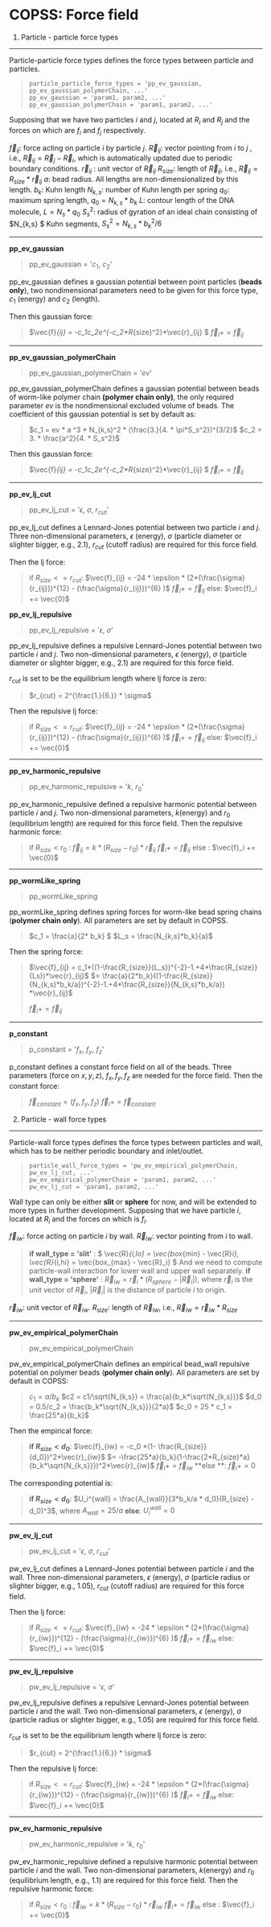 **COPSS: Force field**
=====================
1. Particle - particle force types
-------------------------------------------
 Particle-particle force types defines the force types between particle and particles. 

>     particle_particle_force_types = 'pp_ev_gaussian, pp_ev_gaussian_polymerChain, ...'
>     pp_ev_gaussian = 'param1, param2, ...'
>     pp_ev_gaussian_polymerChain = 'param1, param2, ...'

Supposing that we have two particles $i$ and $j$, located at $R_i$ and $R_j$ and the forces on which are $f_i$ and $f_j$ respectively. 

$\vec{f}_{ij}$: force acting on particle $i$ by particle $j$.
$\vec{R}_{ij}$: vector pointing from $i$ to $j$ , i.e., $\vec{R}_{ij} = \vec{R}_j - \vec{R}_i$, which is automatically updated due to periodic boundary conditions.
$\vec{r}_{ij}$ : unit vector of $\vec{R}_{ij}$
$R_{size}$: length of $\vec{R}_{ij}$, i.e., $\vec{R}_{ij} = R_{size}*\vec{r}_{ij}$
$a$: bead radius. All lengths are non-dimensionalized by this length. 
$b_k$: Kuhn length
$N_{k,s}$: number of Kuhn length per spring
$q_0$: maximum spring length, $q_0 = N_{k,s} * b_k$
$L$: contour length of the DNA molecule, $L = N_s * q_0$
$S_s^2$: radius of gyration of an ideal chain consisting of $N_{k,s} $ Kuhn segments, $S_s^2 = N_{k,s}*b_k^2/6$ 


----------
**pp_ev_gaussian**

> pp_ev_gaussian = '$c_1$, $c_2$'

pp_ev_gaussian defines a gaussian potential between point particles (**beads only**), two nondimensional parameters need to be given for this force type, $c_1$ (energy) and $c_2$ (length).

 Then this gaussian force:
> $\vec{f}_{ij} = -c_1*c_2*e^{-c_2*R_{size}^2}*\vec{r}_{ij} $
> $\vec{f}_i  += \vec{f}_{ij}$


----------
**pp_ev_gaussian_polymerChain**

> pp_ev_gaussian_polymerChain = '$ev$'

pp_ev_gaussian_polymerChain defines a gaussian potential between beads of worm-like polymer chain **(polymer chain only)**, the only required parameter $ev$ is the nondimensional excluded volume of beads. The coefficient of this gaussian potential is set by default as:

> $c_1 = ev * a ^3 * N_{k,s}^2 * (\frac{3.}{4. * \pi*S_s^2})^{3/2}$
> $c_2 =  3. * \frac{a^2}{4. * S_s^2}$

 Then this gaussian force:
> $\vec{f}_{ij} = -c_1*c_2*e^{-c_2*R_{size}^2}*\vec{r}_{ij} $
> $\vec{f}_i  += \vec{f}_{ij}$
	


----------
**pp_ev_lj_cut**

> pp_ev_lj_cut = '$\epsilon$, $\sigma$, $r_{cut}$'

pp_ev_lj_cut defines a Lennard-Jones potential between two particle $i$ and $j$. Three non-dimensional parameters, $\epsilon$ (energy), $\sigma$ (particle diameter or slighter bigger, e.g., 2.1), $r_{cut}$ (cutoff radius) are required for this force field. 

Then the lj force:

>if  $R_{size} <=  r_{cut}$:
> $\vec{f}_{ij} = -24 * \epsilon * (2*(\frac{\sigma}{r_{ij}})^{12} - (\frac{\sigma}{r_{ij}})^{6} )$
> $\vec{f}_i  += \vec{f}_{ij}$
> else:
> $\vec{f}_i  += \vec{0}$

**pp_ev_lj_repulsive**

> pp_ev_lj_repulsive = '$\epsilon$, $\sigma$'

pp_ev_lj_repulsive defines a repulsive Lennard-Jones potential between two particle $i$ and $j$. Two non-dimensional parameters, $\epsilon$ (energy), $\sigma$ (particle diameter or slighter bigger, e.g., 2.1) are required for this force field. 

$r_{cut}$ is set to be the equilibrium length where lj force is zero: 
> $r_{cut} = 2^{\frac{1.}{6.}} * \sigma$

Then the repulsive lj force:
>if  $R_{size} <=  r_{cut}$:
> $\vec{f}_{ij} = -24 * \epsilon * (2*(\frac{\sigma}{r_{ij}})^{12} - (\frac{\sigma}{r_{ij}})^{6} )$
> $\vec{f}_i  += \vec{f}_{ij}$
> else:
> $\vec{f}_i  += \vec{0}$


----------


**pp_ev_harmonic_repulsive**

> pp_ev_harmonic_repulsive = '$k$, $r_0$'

pp_ev_harmonic_repulsive defined a repulsive harmonic potential between particle $i$ and $j$. Two non-dimensional parameters, $k$(energy) and $r_0$ (equilibrium length) are required for this force field. 
Then the repulsive harmonic force:

> if $R_{size} < r_0$ : 
> $\vec{f}_{ij} = k * (R_{size} - r_0) * \vec{r}_{ij}$
> $\vec{f}_i  += \vec{f}_{ij}$
> else : 
> $\vec{f}_i  += \vec{0}$


----------


**pp_wormLike_spring**

> pp_wormLike_spring

pp_wormLike_spring defines spring forces for worm-like bead spring chains (**polymer chain only**). All parameters are set by default in COPSS.

> $c_1 = \frac{a}{2* b_k} $
> $L_s = \frac{N_{k,s}*b_k}{a}$ 

Then the spring force:

> $\vec{f}_{ij} = c_1*((1-\frac{R_{size}}{L_s})^{-2}-1.+4*\frac{R_{size}}{Ls})*\vec{r}_{ij}$
> $= \frac{a}{2*b_k}((1-\frac{R_{size}}{N_{k,s}*b_k/a})^{-2}-1.+4*\frac{R_{size}}{N_{k,s}*b_k/a}) *\vec{r}_{ij}$
> 
> $\vec{f}_i  += \vec{f}_{ij}$


----------


**p_constant**

> p_constant = '$f_x$, $f_y$, $f_z$'

p_constant defines a constant force field on all of the beads. Three parameters (force on $x, y, z$), $f_x, f_y, f_z$ are needed for the force field.
Then the constant force:

> $\vec{f}_{constant} = (f_x, f_y, f_z)$
> $\vec{f}_i += \vec{f}_{constant}$

 
 

2. Particle - wall force types
-----------------------------------------------------
 Particle-wall force types defines the force types between particles and wall, which has to be neither periodic boundary and inlet/outlet. 

>     particle_wall_force_types = 'pw_ev_empirical_polymerChain, pw_ev_lj_cut, ...'
>     pw_ev_empirical_polymerChain = 'param1, param2, ...'
>     pw_ev_lj_cut = 'param1, param2, ...'

Wall type can only be either **slit** or **sphere** for now, and will be extended to more types in further development. Supposing that we have particle $i$, located at $R_i$ and the forces on which is $f_i$.

$\vec{f}_{iw}$: force acting on particle $i$ by wall.
$\vec{R}_{iw}$: vector pointing from $i$ to wall.
> **if wall_type = 'slit'** :  $ \vec{R}_{i,lo} = \vec{box_{min} - \vec{R}_i},  \vec{R}_{i,hi} = \vec{box_{max} - \vec{R}_i} $ And we need to compute particle-wall interaction for lower wall and upper wall separately. 
> **if wall_type = 'sphere'** : $\vec{R}_{iw} = \vec{r}_i * (R_{sphere} - |\vec{R}_i|)$, where $\vec{r}_i$ is the unit vector of $\vec{R}_i$, $|\vec{R}_i|$ is the distance of particle $i$ to origin.  

$\vec{r}_{iw}$: unit vector of $\vec{R}_{iw}$.
$R_{size}$: length of $\vec{R}_{iw}$, i.e., $\vec{R}_{iw} = \vec{r}_{iw} * R_{size}$


----------


**pw_ev_empirical_polymerChain**

> pw_ev_empirical_polymerChain

pw_ev_empirical_polymerChain defines an empirical bead_wall repulsive potential on polymer beads (**polymer chain only**). All parameters are set by default in COPSS:

> $c_1 = a/b_k$
> $c2 = c1/\sqrt{N_{k,s}} = \frac{a}{b_k*\sqrt{N_{k,s}}}$
> $d_0 = 0.5/c_2 = \frac{b_k*\sqrt{N_{k,s}}}{2*a}$ 
> $c_0 = 25 * c_1 = \frac{25*a}{b_k}$

Then the empirical force:

> **if $R_{size} < d_0$**: 
> $\vec{f}_{iw} = -c_0 *(1- \frac{R_{size}}{d_0})^2*\vec{r}_{iw}$
> $= -\frac{25*a}{b_k}(1-\frac{2*R_{size}*a}{b_k*\sqrt{N_{k,s}}})^2*\vec{r}_{iw}$
> $\vec{f}_i += \vec{f}_{iw}$
> **else **:
> $\vec{f}_i += 0$

The corresponding potential is:

> **if $R_{size} < d_0$**:
> $U_i^{wall} = \frac{A_{wall}}{3*b_k/a * d_0}(R_{size} - d_0)^3$, where $A_{wall} = 25/a$
> **else**:
> $U_i^{wall} = 0$


----------


**pw_ev_lj_cut**

> pw_ev_lj_cut = '$\epsilon$, $\sigma$, $r_{cut}$'

pw_ev_lj_cut defines a Lennard-Jones potential between particle $i$ and the wall. Three non-dimensional parameters, $\epsilon$ (energy), $\sigma$ (particle radius or slighter bigger, e.g., 1.05), $r_{cut}$ (cutoff radius) are required for this force field. 

Then the lj force:

>if  $R_{size} <=  r_{cut}$:
> $\vec{f}_{iw} = -24 * \epsilon * (2*(\frac{\sigma}{r_{iw}})^{12} - (\frac{\sigma}{r_{iw}})^{6} )$
> $\vec{f}_i  += \vec{f}_{iw}$
> else:
> $\vec{f}_i  += \vec{0}$


----------


**pw_ev_lj_repulsive**
> pw_ev_lj_repulsive = '$\epsilon$, $\sigma$'

pw_ev_lj_repulsive defines a repulsive Lennard-Jones potential between particle $i$ and the wall. Two non-dimensional parameters, $\epsilon$ (energy), $\sigma$ (particle radius or slighter bigger, e.g., 1.05) are required for this force field. 

$r_{cut}$ is set to be the equilibrium length where lj force is zero: 
> $r_{cut} = 2^{\frac{1.}{6.}} * \sigma$

Then the repulsive lj force:
>if  $R_{size} <=  r_{cut}$:
> $\vec{f}_{iw} = -24 * \epsilon * (2*(\frac{\sigma}{r_{iw}})^{12} - (\frac{\sigma}{r_{iw}})^{6} )$
> $\vec{f}_i  += \vec{f}_{iw}$
> else:
> $\vec{f}_i  += \vec{0}$


----------


**pw_ev_harmonic_repulsive**

 > pw_ev_harmonic_repulsive = '$k$, $r_0$'

pw_ev_harmonic_repulsive defined a repulsive harmonic potential between particle $i$ and the wall. Two non-dimensional parameters, $k$(energy) and $r_0$ (equilibrium length, e.g., 1.1) are required for this force field. 
Then the repulsive harmonic force:

> if $R_{size} < r_0$ : 
> $\vec{f}_{iw} = k * (R_{size} - r_0) * \vec{r}_{iw}$
> $\vec{f}_i  += \vec{f}_{iw}$
> else : 
> $\vec{f}_i  += \vec{0}$






